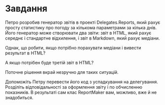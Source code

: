 # Завдання

Петро розробив генератор звітів в проекті Delegates.Reports, який рахує просту статистику про погоду за кількома параметрами за кілька днів. Його генератор може створювати два звіти: звіт в HTML, який рахує середнє і стандартне відхилення, і звіт в Markdown, який рахує медіани.

Однак, що робити, якщо потрібно порахувати медіани і вивести результат в HTML? 

А якщо потрібен буде третій звіт в HTML? 

Поточне рішення вкрай незручно для таких ситуацій.

Допоможіть Петру перевести його код з успадкування на делегування. Розділіть відповідальності за оформлення звіту і по обчисленню показників. В результаті сам клас ReportMaker вам, можливо, вже й не знадобиться.
